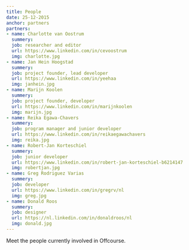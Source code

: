 ```yaml
---
title: People
date: 25-12-2015
anchor: partners
partners: 
- name: Charlotte van Oostrum
  summery: 
  job: researcher and editor 
  url: https://www.linkedin.com/in/cevoostrum
  img: charlotte.jpg
- name: Jan Hein Hoogstad
  summery:
  job: project founder, lead developer
  url: https://www.linkedin.com/in/yeehaa
  img: janhein.jpg
- name: Marijn Koolen
  summery:
  job: project founder, developer
  url: https://www.linkedin.com/in/marijnkoolen
  img: marijn.jpg
- name: Reika Egawa-Chavers
  summery:
  job: program manager and junior developer
  url: https://www.linkedin.com/in/reikaegawachavers
  img: reika.jpg
- name: Robert-Jan Korteschiel
  summery:
  job: junior developer
  url: https://www.linkedin.com/in/robert-jan-korteschiel-b6214147
  img: robertjan.jpg
- name: Greg Rodriguez Varias
  summery:
  job: developer
  url: https://www.linkedin.com/in/gregrv/nl
  img: greg.jpg
- name: Donald Roos
  summery:
  job: designer
  url: https://nl.linkedin.com/in/donaldroos/nl
  img: donald.jpg
---
```

Meet the people currently involved in Offcourse.